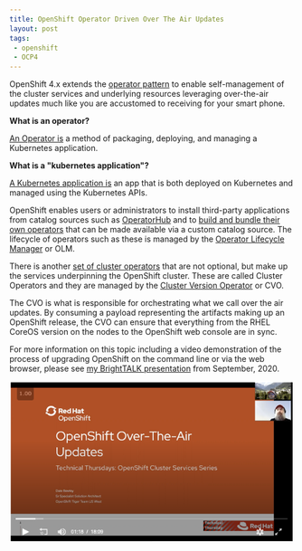 ```yaml
---
title: OpenShift Operator Driven Over The Air Updates
layout: post
tags:
 - openshift
 - OCP4
---
```



OpenShift 4.x extends the [operator pattern](https://github.com/operator-framework/) to enable self-management of the cluster services and underlying resources leveraging over-the-air updates much like you are accustomed to receiving for your smart phone.

**What is an operator?**

[An Operator is](https://docs.openshift.com/container-platform/latest/operators/olm-what-operators-are.html) a method of packaging, deploying, and managing a Kubernetes application.

**What is a "kubernetes application"?**

[A Kubernetes application is](https://docs.openshift.com/container-platform/latest/operators/olm-what-operators-are.html) an app that is both deployed on Kubernetes and managed using the Kubernetes APIs.

OpenShift enables users or administrators to install third-party applications from catalog sources such as [OperatorHub](https://operatorhub.io/) and to [build and bundle their own operators](https://github.com/operator-framework/operator-sdk) that can be made available via a custom catalog source. The lifecycle of operators such as these is managed by the [Operator Lifecycle Manager](https://github.com/operator-framework/operator-lifecycle-manager) or OLM.

There is another [set of cluster operators](https://docs.openshift.com/container-platform/latest/operators/operator-reference.html) that are not optional, but make up the services underpinning the OpenShift cluster. These are called Cluster Operators and they are managed by the [Cluster Version Operator](https://github.com/openshift/cluster-version-operator) or CVO.

The CVO is what is responsible for orchestrating what we call over the air updates. By consuming a payload representing the artifacts making up an OpenShift release, the CVO can ensure that everything from the RHEL CoreOS version on the nodes to the OpenShift web console are in sync.

For more information on this topic including a video demonstration of the process of upgrading OpenShift on the command line or via the web browser, please see [my BrightTALK presentation](https://www.brighttalk.com/webcast/14777/433967) from September, 2020.


[![OpenShift Over-The-Air Updates BrightTALK](/images/openshift-ota-brighttalk.png)](https://www.brighttalk.com/webcast/14777/433967)

